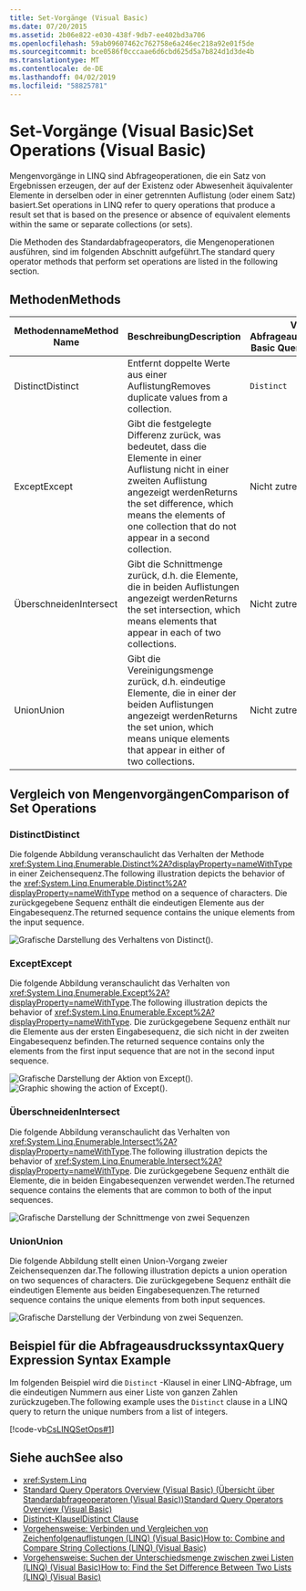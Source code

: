 ```yaml
---
title: Set-Vorgänge (Visual Basic)
ms.date: 07/20/2015
ms.assetid: 2b06e822-e030-438f-9db7-ee402bd3a706
ms.openlocfilehash: 59ab09607462c762758e6a246ec218a92e01f5de
ms.sourcegitcommit: bce0586f0cccaae6d6cbd625d5a7b824d1d3de4b
ms.translationtype: MT
ms.contentlocale: de-DE
ms.lasthandoff: 04/02/2019
ms.locfileid: "58825781"
---
```

# <a name="set-operations-visual-basic"></a><span data-ttu-id="0ccc6-102">Set-Vorgänge (Visual Basic)</span><span class="sxs-lookup"><span data-stu-id="0ccc6-102">Set Operations (Visual Basic)</span></span>
<span data-ttu-id="0ccc6-103">Mengenvorgänge in LINQ sind Abfrageoperationen, die ein Satz von Ergebnissen erzeugen, der auf der Existenz oder Abwesenheit äquivalenter Elemente in derselben oder in einer getrennten Auflistung (oder einem Satz) basiert.</span><span class="sxs-lookup"><span data-stu-id="0ccc6-103">Set operations in LINQ refer to query operations that produce a result set that is based on the presence or absence of equivalent elements within the same or separate collections (or sets).</span></span>  
  
 <span data-ttu-id="0ccc6-104">Die Methoden des Standardabfrageoperators, die Mengenoperationen ausführen, sind im folgenden Abschnitt aufgeführt.</span><span class="sxs-lookup"><span data-stu-id="0ccc6-104">The standard query operator methods that perform set operations are listed in the following section.</span></span>  
  
## <a name="methods"></a><span data-ttu-id="0ccc6-105">Methoden</span><span class="sxs-lookup"><span data-stu-id="0ccc6-105">Methods</span></span>  
  
|<span data-ttu-id="0ccc6-106">Methodenname</span><span class="sxs-lookup"><span data-stu-id="0ccc6-106">Method Name</span></span>|<span data-ttu-id="0ccc6-107">Beschreibung</span><span class="sxs-lookup"><span data-stu-id="0ccc6-107">Description</span></span>|<span data-ttu-id="0ccc6-108">Visual Basic-Abfrageausdruckssyntax</span><span class="sxs-lookup"><span data-stu-id="0ccc6-108">Visual Basic Query Expression Syntax</span></span>|<span data-ttu-id="0ccc6-109">Weitere Informationen</span><span class="sxs-lookup"><span data-stu-id="0ccc6-109">More Information</span></span>|  
|-----------------|-----------------|------------------------------------------|----------------------|  
|<span data-ttu-id="0ccc6-110">Distinct</span><span class="sxs-lookup"><span data-stu-id="0ccc6-110">Distinct</span></span>|<span data-ttu-id="0ccc6-111">Entfernt doppelte Werte aus einer Auflistung</span><span class="sxs-lookup"><span data-stu-id="0ccc6-111">Removes duplicate values from a collection.</span></span>|`Distinct`|<xref:System.Linq.Enumerable.Distinct%2A?displayProperty=nameWithType><br /><br /> <xref:System.Linq.Queryable.Distinct%2A?displayProperty=nameWithType>|  
|<span data-ttu-id="0ccc6-112">Except</span><span class="sxs-lookup"><span data-stu-id="0ccc6-112">Except</span></span>|<span data-ttu-id="0ccc6-113">Gibt die festgelegte Differenz zurück, was bedeutet, dass die Elemente in einer Auflistung nicht in einer zweiten Auflistung angezeigt werden</span><span class="sxs-lookup"><span data-stu-id="0ccc6-113">Returns the set difference, which means the elements of one collection that do not appear in a second collection.</span></span>|<span data-ttu-id="0ccc6-114">Nicht zutreffend.</span><span class="sxs-lookup"><span data-stu-id="0ccc6-114">Not applicable.</span></span>|<xref:System.Linq.Enumerable.Except%2A?displayProperty=nameWithType><br /><br /> <xref:System.Linq.Queryable.Except%2A?displayProperty=nameWithType>|  
|<span data-ttu-id="0ccc6-115">Überschneiden</span><span class="sxs-lookup"><span data-stu-id="0ccc6-115">Intersect</span></span>|<span data-ttu-id="0ccc6-116">Gibt die Schnittmenge zurück, d.h. die Elemente, die in beiden Auflistungen angezeigt werden</span><span class="sxs-lookup"><span data-stu-id="0ccc6-116">Returns the set intersection, which means elements that appear in each of two collections.</span></span>|<span data-ttu-id="0ccc6-117">Nicht zutreffend.</span><span class="sxs-lookup"><span data-stu-id="0ccc6-117">Not applicable.</span></span>|<xref:System.Linq.Enumerable.Intersect%2A?displayProperty=nameWithType><br /><br /> <xref:System.Linq.Queryable.Intersect%2A?displayProperty=nameWithType>|  
|<span data-ttu-id="0ccc6-118">Union</span><span class="sxs-lookup"><span data-stu-id="0ccc6-118">Union</span></span>|<span data-ttu-id="0ccc6-119">Gibt die Vereinigungsmenge zurück, d.h. eindeutige Elemente, die in einer der beiden Auflistungen angezeigt werden</span><span class="sxs-lookup"><span data-stu-id="0ccc6-119">Returns the set union, which means unique elements that appear in either of two collections.</span></span>|<span data-ttu-id="0ccc6-120">Nicht zutreffend.</span><span class="sxs-lookup"><span data-stu-id="0ccc6-120">Not applicable.</span></span>|<xref:System.Linq.Enumerable.Union%2A?displayProperty=nameWithType><br /><br /> <xref:System.Linq.Queryable.Union%2A?displayProperty=nameWithType>|  
  
## <a name="comparison-of-set-operations"></a><span data-ttu-id="0ccc6-121">Vergleich von Mengenvorgängen</span><span class="sxs-lookup"><span data-stu-id="0ccc6-121">Comparison of Set Operations</span></span>  
  
### <a name="distinct"></a><span data-ttu-id="0ccc6-122">Distinct</span><span class="sxs-lookup"><span data-stu-id="0ccc6-122">Distinct</span></span>  
 <span data-ttu-id="0ccc6-123">Die folgende Abbildung veranschaulicht das Verhalten der Methode <xref:System.Linq.Enumerable.Distinct%2A?displayProperty=nameWithType> in einer Zeichensequenz.</span><span class="sxs-lookup"><span data-stu-id="0ccc6-123">The following illustration depicts the behavior of the <xref:System.Linq.Enumerable.Distinct%2A?displayProperty=nameWithType> method on a sequence of characters.</span></span> <span data-ttu-id="0ccc6-124">Die zurückgegebene Sequenz enthält die eindeutigen Elemente aus der Eingabesequenz.</span><span class="sxs-lookup"><span data-stu-id="0ccc6-124">The returned sequence contains the unique elements from the input sequence.</span></span>  
  
 ![Grafische Darstellung des Verhaltens von Distinct&#40;&#41;.](./media/set-operations/distinct-method-behavior.png)  
  
### <a name="except"></a><span data-ttu-id="0ccc6-126">Except</span><span class="sxs-lookup"><span data-stu-id="0ccc6-126">Except</span></span>  
 <span data-ttu-id="0ccc6-127">Die folgende Abbildung veranschaulicht das Verhalten von <xref:System.Linq.Enumerable.Except%2A?displayProperty=nameWithType>.</span><span class="sxs-lookup"><span data-stu-id="0ccc6-127">The following illustration depicts the behavior of <xref:System.Linq.Enumerable.Except%2A?displayProperty=nameWithType>.</span></span> <span data-ttu-id="0ccc6-128">Die zurückgegebene Sequenz enthält nur die Elemente aus der ersten Eingabesequenz, die sich nicht in der zweiten Eingabesequenz befinden.</span><span class="sxs-lookup"><span data-stu-id="0ccc6-128">The returned sequence contains only the elements from the first input sequence that are not in the second input sequence.</span></span>  
  
 <span data-ttu-id="0ccc6-129">![Grafische Darstellung der Aktion von Except&#40;&#41;.](./media/set-operations/except-behavior-graphic.png "Zeigt das Verhalten von Except.")</span><span class="sxs-lookup"><span data-stu-id="0ccc6-129">![Graphic showing the action of Except&#40;&#41;.](./media/set-operations/except-behavior-graphic.png "Shows the behavior of Except.")</span></span>  
  
### <a name="intersect"></a><span data-ttu-id="0ccc6-130">Überschneiden</span><span class="sxs-lookup"><span data-stu-id="0ccc6-130">Intersect</span></span>  
 <span data-ttu-id="0ccc6-131">Die folgende Abbildung veranschaulicht das Verhalten von <xref:System.Linq.Enumerable.Intersect%2A?displayProperty=nameWithType>.</span><span class="sxs-lookup"><span data-stu-id="0ccc6-131">The following illustration depicts the behavior of <xref:System.Linq.Enumerable.Intersect%2A?displayProperty=nameWithType>.</span></span> <span data-ttu-id="0ccc6-132">Die zurückgegebene Sequenz enthält die Elemente, die in beiden Eingabesequenzen verwendet werden.</span><span class="sxs-lookup"><span data-stu-id="0ccc6-132">The returned sequence contains the elements that are common to both of the input sequences.</span></span>  
  
 ![Grafische Darstellung der Schnittmenge von zwei Sequenzen](./media/set-operations/intersection-two-sequences.png)    
### <a name="union"></a><span data-ttu-id="0ccc6-134">Union</span><span class="sxs-lookup"><span data-stu-id="0ccc6-134">Union</span></span>  
 <span data-ttu-id="0ccc6-135">Die folgende Abbildung stellt einen Union-Vorgang zweier Zeichensequenzen dar.</span><span class="sxs-lookup"><span data-stu-id="0ccc6-135">The following illustration depicts a union operation on two sequences of characters.</span></span> <span data-ttu-id="0ccc6-136">Die zurückgegebene Sequenz enthält die eindeutigen Elemente aus beiden Eingabesequenzen.</span><span class="sxs-lookup"><span data-stu-id="0ccc6-136">The returned sequence contains the unique elements from both input sequences.</span></span>  
  
 ![Grafische Darstellung der Verbindung von zwei Sequenzen.](./media/set-operations/union-operation-two-sequences.png)    
## <a name="query-expression-syntax-example"></a><span data-ttu-id="0ccc6-138">Beispiel für die Abfrageausdruckssyntax</span><span class="sxs-lookup"><span data-stu-id="0ccc6-138">Query Expression Syntax Example</span></span>  
 <span data-ttu-id="0ccc6-139">Im folgenden Beispiel wird die `Distinct` -Klausel in einer LINQ-Abfrage, um die eindeutigen Nummern aus einer Liste von ganzen Zahlen zurückzugeben.</span><span class="sxs-lookup"><span data-stu-id="0ccc6-139">The following example uses the `Distinct` clause in a LINQ query to return the unique numbers from a list of integers.</span></span>  
  
 [!code-vb[CsLINQSetOps#1](~/samples/snippets/visualbasic/VS_Snippets_VBCSharp/CsLINQSetOps/VB/setops.vb#1)]  
  
## <a name="see-also"></a><span data-ttu-id="0ccc6-140">Siehe auch</span><span class="sxs-lookup"><span data-stu-id="0ccc6-140">See also</span></span>

- <xref:System.Linq>
- [<span data-ttu-id="0ccc6-141">Standard Query Operators Overview (Visual Basic) (Übersicht über Standardabfrageoperatoren (Visual Basic))</span><span class="sxs-lookup"><span data-stu-id="0ccc6-141">Standard Query Operators Overview (Visual Basic)</span></span>](../../../../visual-basic/programming-guide/concepts/linq/standard-query-operators-overview.md)
- [<span data-ttu-id="0ccc6-142">Distinct-Klausel</span><span class="sxs-lookup"><span data-stu-id="0ccc6-142">Distinct Clause</span></span>](../../../../visual-basic/language-reference/queries/distinct-clause.md)
- [<span data-ttu-id="0ccc6-143">Vorgehensweise: Verbinden und Vergleichen von Zeichenfolgenauflistungen (LINQ) (Visual Basic)</span><span class="sxs-lookup"><span data-stu-id="0ccc6-143">How to: Combine and Compare String Collections (LINQ) (Visual Basic)</span></span>](../../../../visual-basic/programming-guide/concepts/linq/how-to-combine-and-compare-string-collections-linq.md)
- [<span data-ttu-id="0ccc6-144">Vorgehensweise: Suchen der Unterschiedsmenge zwischen zwei Listen (LINQ) (Visual Basic)</span><span class="sxs-lookup"><span data-stu-id="0ccc6-144">How to: Find the Set Difference Between Two Lists (LINQ) (Visual Basic)</span></span>](../../../../visual-basic/programming-guide/concepts/linq/how-to-find-the-set-difference-between-two-lists-linq.md)
